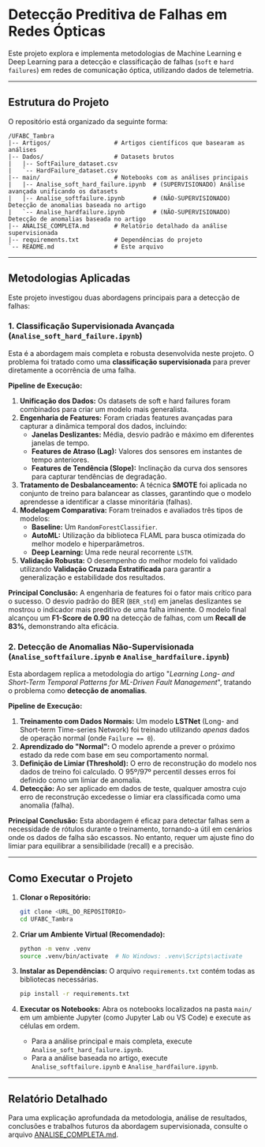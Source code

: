 # Detecção Preditiva de Falhas em Redes Ópticas

Este projeto explora e implementa metodologias de Machine Learning e Deep Learning para a detecção e classificação de falhas (`soft` e `hard failures`) em redes de comunicação óptica, utilizando dados de telemetria.

---

##  Estrutura do Projeto

O repositório está organizado da seguinte forma:

```
/UFABC_Tambra
|-- Artigos/                  # Artigos científicos que basearam as análises
|-- Dados/                    # Datasets brutos
|   |-- SoftFailure_dataset.csv
|   `-- HardFailure_dataset.csv
|-- main/                     # Notebooks com as análises principais
|   |-- Analise_soft_hard_failure.ipynb  # (SUPERVISIONADO) Análise avançada unificando os datasets
|   |-- Analise_softfailure.ipynb        # (NÃO-SUPERVISIONADO) Detecção de anomalias baseada no artigo
|   `-- Analise_hardfailure.ipynb        # (NÃO-SUPERVISIONADO) Detecção de anomalias baseada no artigo
|-- ANALISE_COMPLETA.md       # Relatório detalhado da análise supervisionada
|-- requirements.txt          # Dependências do projeto
`-- README.md                 # Este arquivo
```

---

## Metodologias Aplicadas

Este projeto investigou duas abordagens principais para a detecção de falhas:

### 1. Classificação Supervisionada Avançada (`Analise_soft_hard_failure.ipynb`)

Esta é a abordagem mais completa e robusta desenvolvida neste projeto. O problema foi tratado como uma **classificação supervisionada** para prever diretamente a ocorrência de uma falha.

**Pipeline de Execução:**
1.  **Unificação dos Dados:** Os datasets de soft e hard failures foram combinados para criar um modelo mais generalista.
2.  **Engenharia de Features:** Foram criadas features avançadas para capturar a dinâmica temporal dos dados, incluindo:
    *   **Janelas Deslizantes:** Média, desvio padrão e máximo em diferentes janelas de tempo.
    *   **Features de Atraso (Lag):** Valores dos sensores em instantes de tempo anteriores.
    *   **Features de Tendência (Slope):** Inclinação da curva dos sensores para capturar tendências de degradação.
3.  **Tratamento de Desbalanceamento:** A técnica **SMOTE** foi aplicada no conjunto de treino para balancear as classes, garantindo que o modelo aprendesse a identificar a classe minoritária (falhas).
4.  **Modelagem Comparativa:** Foram treinados e avaliados três tipos de modelos:
    *   **Baseline:** Um `RandomForestClassifier`.
    *   **AutoML:** Utilização da biblioteca FLAML para busca otimizada do melhor modelo e hiperparâmetros.
    *   **Deep Learning:** Uma rede neural recorrente `LSTM`.
5.  **Validação Robusta:** O desempenho do melhor modelo foi validado utilizando **Validação Cruzada Estratificada** para garantir a generalização e estabilidade dos resultados.

**Principal Conclusão:** A engenharia de features foi o fator mais crítico para o sucesso. O desvio padrão do BER (`BER_std`) em janelas deslizantes se mostrou o indicador mais preditivo de uma falha iminente. O modelo final alcançou um **F1-Score de 0.90** na detecção de falhas, com um **Recall de 83%**, demonstrando alta eficácia.

### 2. Detecção de Anomalias Não-Supervisionada (`Analise_softfailure.ipynb` e `Analise_hardfailure.ipynb`)

Esta abordagem replica a metodologia do artigo "*Learning Long- and Short-Term Temporal Patterns for ML-Driven Fault Management*", tratando o problema como **detecção de anomalias**.

**Pipeline de Execução:**
1.  **Treinamento com Dados Normais:** Um modelo **LSTNet** (Long- and Short-term Time-series Network) foi treinado utilizando *apenas* dados de operação normal (onde `Failure == 0`).
2.  **Aprendizado do "Normal":** O modelo aprende a prever o próximo estado da rede com base em seu comportamento normal.
3.  **Definição de Limiar (Threshold):** O erro de reconstrução do modelo nos dados de treino foi calculado. O 95º/97º percentil desses erros foi definido como um limiar de anomalia.
4.  **Detecção:** Ao ser aplicado em dados de teste, qualquer amostra cujo erro de reconstrução excedesse o limiar era classificada como uma anomalia (falha).

**Principal Conclusão:** Esta abordagem é eficaz para detectar falhas sem a necessidade de rótulos durante o treinamento, tornando-a útil em cenários onde os dados de falha são escassos. No entanto, requer um ajuste fino do limiar para equilibrar a sensibilidade (recall) e a precisão.

---

## Como Executar o Projeto

1.  **Clonar o Repositório:**
    ```bash
    git clone <URL_DO_REPOSITORIO>
    cd UFABC_Tambra
    ```

2.  **Criar um Ambiente Virtual (Recomendado):**
    ```bash
    python -m venv .venv
    source .venv/bin/activate  # No Windows: .venv\Scripts\activate
    ```

3.  **Instalar as Dependências:**
    O arquivo `requirements.txt` contém todas as bibliotecas necessárias.
    ```bash
    pip install -r requirements.txt
    ```

4.  **Executar os Notebooks:**
    Abra os notebooks localizados na pasta `main/` em um ambiente Jupyter (como Jupyter Lab ou VS Code) e execute as células em ordem.
    *   Para a análise principal e mais completa, execute `Analise_soft_hard_failure.ipynb`.
    *   Para a análise baseada no artigo, execute `Analise_softfailure.ipynb` e `Analise_hardfailure.ipynb`.

---

## Relatório Detalhado

Para uma explicação aprofundada da metodologia, análise de resultados, conclusões e trabalhos futuros da abordagem supervisionada, consulte o arquivo [ANALISE_COMPLETA.md](Analise_Info.md).
